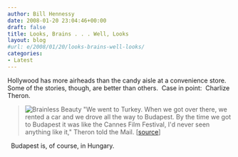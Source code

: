 ```yaml
---
author: Bill Hennessy
date: 2008-01-20 23:04:46+00:00
draft: false
title: Looks, Brains . . . Well, Looks
layout: blog
#url: e/2008/01/20/looks-brains-well-looks/
categories:
- Latest
---
```


Hollywood has more airheads than the candy aisle at a convenience store.  Some of the stories, though, are better than others.  Case in point:  Charlize Theron.

> ![Brainless Beauty](https://hennessysview.com/wp-content/uploads/2008/01/0_61_charlize_theron.thumbnail.jpg)
"We went to Turkey. When we got over there, we rented a car and we drove all the way to Budapest. By the time we got to Budapest it was like the Cannes Film Festival, I'd never seen anything like it," Theron told the Mail. [[source](https://www.foxnews.com/story/0,2933,324137,00.html)] 

  Budapest is, of course, in Hungary. 

